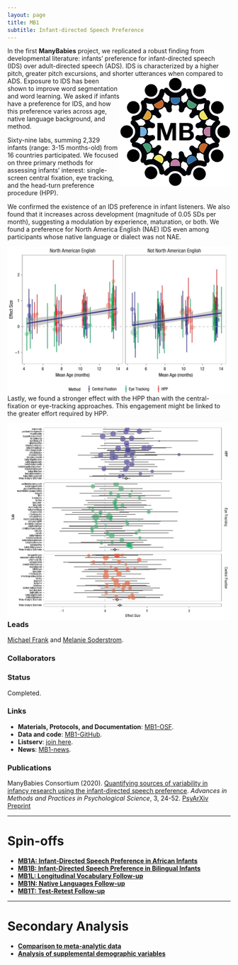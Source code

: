 ```yaml
---
layout: page
title: MB1
subtitle: Infant-directed Speech Preference
---
```


<!--
To-do:
- replace image placeholders.
- Add high resolution plot.
- add collaborators map.
- Esther suggestion: "It would be cool to highlight the numbers a bit more on the mb 1 page – maybe a “project at a glance” element with 69 labs, XY babies, etc etc. I’m thinking of something like this: https://attalitech.com/ The second element on there with “Services include” has columns that could be used to highlight numbers."; github repository for attali website: https://github.com/daattali/attalitech

Notes:
- add img html syntax:
  <img style="float: right;" src="/assets/img/avatar-icon_placeholder.png">
  for in-text images, use imgs with max of 250pix; it will be alligned with the following paragraph
-->

In the first **ManyBabies** project, we replicated a robust finding from developmental literature: infants’ preference for infant-directed speech (IDS) over adult-directed speech (ADS). IDS is characterized by a higher pitch, greater pitch excursions, and shorter utterances when compared to ADS. <img style="float: right;" src="/assets/img/placeholder.png"> Exposure to IDS has been shown to improve word segmentation and word learning. We asked if infants have a preference for IDS, and how this preference varies across age, native language background, and method.

Sixty-nine labs, summing 2,329 infants (range: 3-15 months-old) from 16 countries participated. We focused on three primary methods for assessing infants’ interest: single-screen central fixation, eye tracking, and the head-turn preference procedure (HPP).

We confirmed the existence of an IDS preference in infant listeners. We also found that it increases across development (magnitude of 0.05 SDs per month), suggesting a modulation by experience, maturation, or both. We found a preference for North America English (NAE) IDS even among participants whose native language or dialect was not NAE.

<img style="float: right;" src="/assets/img/mb1_plot2_lq_replace.jpg">
<br>

Lastly, we found a stronger effect with the HPP than with the central-fixation or eye-tracking approaches. This engagement might be linked to the greater effort required by HPP.

<img style="float: right;" src="/assets/img/mb1_plot1_lq_replace.jpg">
<br>

### Leads
[Michael Frank](https://web.stanford.edu/~mcfrank/) and [Melanie Soderstrom](https://home.cc.umanitoba.ca/~soderstr/).

### Collaborators
<div class="flourish-embed flourish-map" data-src="visualisation/2520033" data-url="https://flo.uri.sh/visualisation/2520033/embed"><script src="https://public.flourish.studio/resources/embed.js"></script></div>

### Status
Completed.

### Links
* **Materials, Protocols, and Documentation**: [MB1-OSF](https://osf.io/re95x/).
* **Data and code**: [MB1-GitHub](https://github.com/manybabies/mb1-analysis-public).
* **Listserv**: [join here](https://mailman.stanford.edu/mailman/listinfo/manybabies1).  
* **News**: [MB1-news]({{site.baseurl}}/tags/#MB1).

### Publications
ManyBabies Consortium (2020). [Quantifying sources of variability in infancy research using the infant-directed speech preference](https://doi.org/10.1177/2515245919900809). _Advances in Methods and Practices in Psychological Science_, 3, 24-52. [PsyArXiv Preprint](https://psyarxiv.com/s98ab)

***

# Spin-offs
* [**MB1A: Infant-Directed Speech Preference in African Infants**]({{site.baseurl}}/MB1A/)
* [**MB1B: Infant-Directed Speech Preference in Bilingual Infants**]({{site.baseurl}}/MB1B/)
* [**MB1L: Longitudinal Vocabulary Follow-up**]({{site.baseurl}}/MB1L/)
* [**MB1N: Native Languages Follow-up**]({{site.baseurl}}/MB1N/)
* [**MB1T: Test-Retest Follow-up**]({{site.baseurl}}/MB1T/)

***

# Secondary Analysis
* [**Comparison to meta-analytic data**]({{site.baseurl}}/MB1SA/)
* [**Analysis of supplemental demographic variables**]({{site.baseurl}}/MB1SA/)
